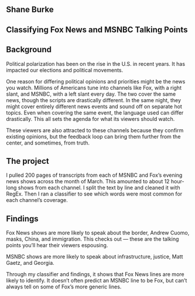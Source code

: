 ## Shane Burke
## Classifying Fox News and MSNBC Talking Points

## Background
Political polarization has been on the rise in the U.S. in recent years. It has impacted our elections and political movements. 

One reason for differing political opinions and priorities might be the news you watch. Millions of Americans tune into channels like Fox, with a right slant, and MSNBC, with a left slant every day. The two cover the same news, though the scripts are drastically different. In the same night, they might cover entirely different news events and sound off on separate hot topics. Even when covering the same event, the language used can differ drastically. This all sets the agenda for what its viewers should watch. 

These viewers are also attracted to these channels because they confirm existing opinions, but the feedback loop can bring them further from the center, and sometimes, from truth.

## The project
I pulled 200 pages of transcripts from each of MSNBC and Fox’s evening news shows across the month of March. This amounted to about 12 hour-long shows from each channel. I split the text by line and cleaned it with RegEx. Then I ran a classifier to see which words were most common for each channel’s coverage.

## Findings
Fox News shows are more likely to speak about the border, Andrew Cuomo, masks, China, and immigration. This checks out — these are the talking points you’ll hear their viewers espousing.

MSNBC shows are more likely to speak about infrastructure, justice, Matt Gaetz, and Georgia. 

Through my classifier and findings, it shows that Fox News lines are more likely to identify. It doesn’t often predict an MSNBC line to be Fox, but can’t always tell on some of Fox’s more generic lines.
